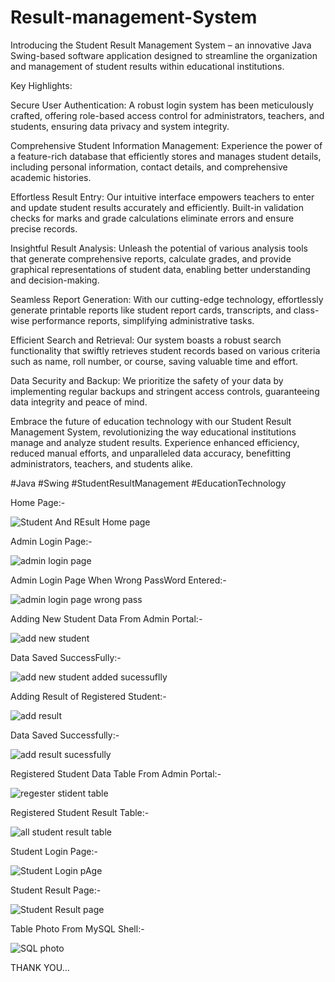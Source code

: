 # Result-management-System

Introducing the Student Result Management System – an innovative Java Swing-based software application designed to streamline the organization and management of student results within educational institutions.

Key Highlights:

Secure User Authentication: A robust login system has been meticulously crafted, offering role-based access control for administrators, teachers, and students, ensuring data privacy and system integrity.

Comprehensive Student Information Management: Experience the power of a feature-rich database that efficiently stores and manages student details, including personal information, contact details, and comprehensive academic histories.

Effortless Result Entry: Our intuitive interface empowers teachers to enter and update student results accurately and efficiently. Built-in validation checks for marks and grade calculations eliminate errors and ensure precise records.

Insightful Result Analysis: Unleash the potential of various analysis tools that generate comprehensive reports, calculate grades, and provide graphical representations of student data, enabling better understanding and decision-making.

Seamless Report Generation: With our cutting-edge technology, effortlessly generate printable reports like student report cards, transcripts, and class-wise performance reports, simplifying administrative tasks.

Efficient Search and Retrieval: Our system boasts a robust search functionality that swiftly retrieves student records based on various criteria such as name, roll number, or course, saving valuable time and effort.

Data Security and Backup: We prioritize the safety of your data by implementing regular backups and stringent access controls, guaranteeing data integrity and peace of mind.

Embrace the future of education technology with our Student Result Management System, revolutionizing the way educational institutions manage and analyze student results. Experience enhanced efficiency, reduced manual efforts, and unparalleled data accuracy, benefitting administrators, teachers, and students alike.

#Java #Swing #StudentResultManagement #EducationTechnology


Home Page:-



![Student And REsult Home page](https://github.com/mavi207/Result-management-System/assets/136497987/baa9c26d-ebcb-47be-8436-dfc9d435174e)




Admin Login Page:-


![admin login page](https://github.com/mavi207/Result-management-System/assets/136497987/00b0197a-e179-49d0-ba43-dd0e1d712a76)


Admin Login Page When Wrong PassWord Entered:-


![admin login page wrong pass](https://github.com/mavi207/Result-management-System/assets/136497987/dda1beca-fa93-40a9-9027-17dfb2649195)


Adding New Student Data From Admin Portal:-

![add new student](https://github.com/mavi207/Result-management-System/assets/136497987/b8261bda-70c0-4281-b3aa-5ac04548c3ce)

Data Saved SuccessFully:-

![add new student added sucessuflly](https://github.com/mavi207/Result-management-System/assets/136497987/da4e5fff-d900-4c35-a489-df5d5d17800f)

Adding Result of Registered Student:-

![add result](https://github.com/mavi207/Result-management-System/assets/136497987/0890e398-eb18-4f1f-8e31-43ce653957c4)


Data Saved Successfully:-

![add result  sucessfully](https://github.com/mavi207/Result-management-System/assets/136497987/2db9293e-7bbf-4538-a0d5-c387d1bd2f7a)


Registered Student Data Table From Admin Portal:-

![regester stident table](https://github.com/mavi207/Result-management-System/assets/136497987/bb59d1f8-3a59-4b88-9a98-f878ec5e392f)

Registered Student Result Table:-

![all student result table](https://github.com/mavi207/Result-management-System/assets/136497987/6c78bd5e-804b-4081-85bd-49077208a5bd)

Student Login Page:-

![Student Login pAge](https://github.com/mavi207/Result-management-System/assets/136497987/f617ee7b-fce6-4cc4-92e7-e71b143153c8)


Student Result Page:-


![Student Result page](https://github.com/mavi207/Result-management-System/assets/136497987/6a348e80-123f-4d9a-832c-9a85de6f9929)


Table Photo From MySQL Shell:-

![SQL photo](https://github.com/mavi207/Result-management-System/assets/136497987/7768c65b-3281-450f-90b9-2e2f2507f617)




THANK YOU...

